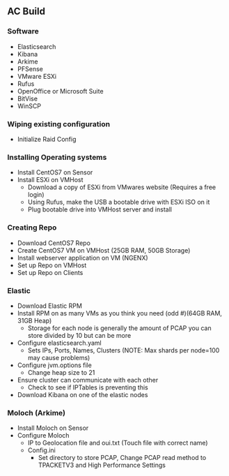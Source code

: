 ## AC Build
### Software
- Elasticsearch
- Kibana
- Arkime
- PFSense
- VMware ESXi
- Rufus
- OpenOffice or Microsoft Suite
- BitVise
- WinSCP
### Wiping existing configuration
- Initialize Raid Config
### Installing Operating systems
- Install CentOS7 on Sensor
- Install ESXi on VMHost
  - Download a copy of ESXi from VMwares website (Requires a free login)
  - Using Rufus, make the USB a bootable drive with ESXi ISO on it
  - Plug bootable drive into VMHost server and install
### Creating Repo
- Download CentOS7 Repo
- Create CentOS7 VM on VMHost (25GB RAM, 50GB Storage)
- Install webserver application on VM (NGENX)
- Set up Repo on VMHost
- Set up Repo on Clients
### Elastic
- Download Elastic RPM
- Install RPM on as many VMs as you think you need (odd #)(64GB RAM, 31GB Heap)
  - Storage for each node is generally the amount of PCAP you can store divided by 10 but can be more
- Configure elasticsearch.yaml
  - Sets IPs, Ports, Names, Clusters (NOTE: Max shards per node=100 may cause problems)
- Configure jvm.options file
  - Change heap size to 21
- Ensure cluster can communicate with each other
  - Check to see if IPTables is preventing this
- Download Kibana on one of the elastic nodes
### Moloch (Arkime)
- Install Moloch on Sensor
- Configure Moloch
  - IP to Geolocation file and oui.txt (Touch file with correct name)
  - Config.ini
    - Set directory to store PCAP, Change PCAP read method to TPACKETV3 and High Performance Settings
